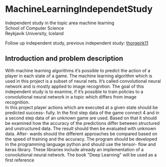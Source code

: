 # MachineLearningIndependetStudy
Independent study in the topic area machine learning  
School of Computer Science  
Reykjavik University, Iceland  


Follow up independent study, previous independent study: [thorgeirk11](https://github.com/thorgeirk11/IndepententStudy)

## Introduction and problem description
With machine learning algorithms it’s possible to predict the action of a player in each state of a
game. The machine learning algorithm which is used in this project is a subset of neural nets. It’s
called convolutional neural network and is mostly applied to image recognition. The goal of this
independent study is to examine, if it’s possible to train policies to a convolutional neural network
in a topic which differs from image recognition.  
In this project player actions which are executed at a given state should be predicted success-
fully. In the first step data of the game connect 4 and in a second step data of an unknown game
are used. Based on that it should be examined how the accuracy of the predictions differ between
structured and unstructured data. The result should then be evaluated with unknown data. After-
wards should the different approaches be compared based on the speed of training and the accuracy.
The program should be developed in the programming language python and should use the tensor-
flow and keras library. These libraries include already an implementation of a convolutional neural
network. The book "Deep Learning" will be used as a first reference
